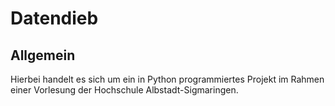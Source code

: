 # Datendieb

## Allgemein

Hierbei handelt es sich um ein in Python programmiertes Projekt im Rahmen einer Vorlesung der Hochschule Albstadt-Sigmaringen.